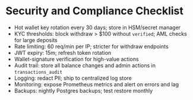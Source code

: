 # Security and Compliance Checklist

- Hot wallet key rotation every 30 days; store in HSM/secret manager
- KYC thresholds: block withdraw > $100 without `verified`; AML checks for large deposits
- Rate limiting: 60 req/min per IP; stricter for withdraw endpoints
- JWT expiry: 15m; refresh token rotation
- Wallet-signature verification for high-value actions
- Audit trail: store all balance changes and admin actions in `transactions_audit`
- Logging: redact PII; ship to centralized log store
- Monitoring: expose Prometheus metrics and alert on errors and lag
- Backups: nightly Postgres backups; test restore monthly
